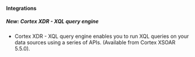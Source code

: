 
#### Integrations
##### New: Cortex XDR - XQL query engine
- Cortex XDR - XQL query engine enables you to run XQL queries on your data sources using a series of APIs. (Available from Cortex XSOAR 5.5.0).

